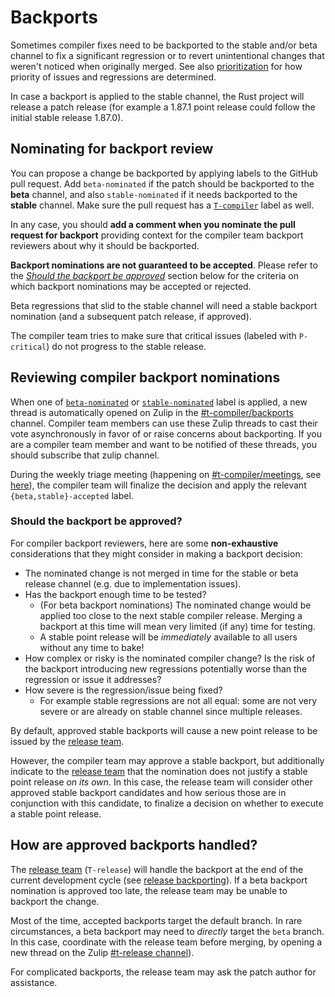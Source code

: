 # Backports

Sometimes compiler fixes need to be backported to the stable and/or beta channel to fix a
significant regression or to revert unintentional changes that weren't noticed when originally
merged. See also [prioritization](./prioritization.md) for how priority of issues and regressions
are determined.

In case a backport is applied to the stable channel, the Rust project will release a patch release
(for example a 1.87.1 point release could follow the initial stable release 1.87.0).

## Nominating for backport review

You can propose a change be backported by applying labels to the GitHub pull request. Add
`beta-nominated` if the patch should be backported to the **beta** channel, and also
`stable-nominated` if it needs backported to the **stable** channel. Make sure the pull request has
a [`T-compiler`] label as well.

In any case, you should **add a comment when you nominate the pull request for backport** providing
context for the compiler team backport reviewers about why it should be backported.

**Backport nominations are not guaranteed to be accepted**. Please refer to the [*Should the backport
be approved*](#should-the-backport-be-approved) section below for the criteria on which backport
nominations may be accepted or rejected.

Beta regressions that slid to the stable channel will need a stable backport nomination (and a
subsequent patch release, if approved).

The compiler team tries to make sure that critical issues (labeled with `P-critical`) do not
progress to the stable release.

## Reviewing compiler backport nominations

When one of [`beta-nominated`] or [`stable-nominated`] label is applied, a new thread is
automatically opened on Zulip in the [#t-compiler/backports] channel. Compiler team members can use
these Zulip threads to cast their vote asynchronously in favor of or raise concerns about
backporting. If you are a compiler team member and want to be notified of these threads, you should
subscribe that zulip channel.

During the weekly triage meeting (happening on [#t-compiler/meetings], see [here](./meetings.md)),
the compiler team will finalize the decision and apply the relevant `{beta,stable}-accepted` label.

### Should the backport be approved?

For compiler backport reviewers, here are some **non-exhaustive** considerations that they might
consider in making a backport decision:

- The nominated change is not merged in time for the stable or beta release channel (e.g. due to
  implementation issues).
- Has the backport enough time to be tested?
  - (For beta backport nominations) The nominated change would be applied too close to the next
    stable compiler release. Merging a backport at this time will mean very limited (if any) time
    for testing.
  - A stable point release will be *immediately* available to all users without any time to bake!
- How complex or risky is the nominated compiler change? Is the risk of the backport introducing new
  regressions potentially worse than the regression or issue it addresses?
- How severe is the regression/issue being fixed?
  - For example stable regressions are not all equal: some are not very severe or are already on
    stable channel since multiple releases.

By default, approved stable backports will cause a new point release to be issued by the [release
team](../release/backporting.md#stable-backporting-in-rust-langrust).

However, the compiler team may approve a stable backport, but additionally indicate to the [release
team](../release/backporting.md) that the nomination does not justify a stable point release *on its
own*. In this case, the release team will consider other approved stable backport candidates and how
serious those are in conjunction with this candidate, to finalize a decision on whether to execute a
stable point release.

## How are approved backports handled?

The [release team](../release/index.md) (`T-release`) will handle the backport at the end of the
current development cycle (see [release backporting](../release/backporting.md)). If a beta backport
nomination is approved too late, the release team may be unable to backport the change.

Most of the time, accepted backports target the default branch. In rare circumstances, a beta
backport may need to *directly* target the `beta` branch. In this case, coordinate with the release
team before merging, by opening a new thread on the Zulip [#t-release
channel](https://rust-lang.zulipchat.com/#narrow/channel/241545-t-release)).

For complicated backports, the release team may ask the patch author for assistance.


[`beta-nominated`]: https://github.com/rust-lang/rust/labels/beta-nominated
[`beta-accepted`]: https://github.com/rust-lang/rust/labels/beta-accepted
[`stable-nominated`]: https://github.com/rust-lang/rust/labels/stable-nominated
[`stable-accepted`]: https://github.com/rust-lang/rust/labels/stable-accepted
[#t-compiler/backports]:
    https://rust-lang.zulipchat.com/#narrow/channel/474880-t-compiler.2Fbackports
[#t-compiler/meetings]: https://rust-lang.zulipchat.com/#narrow/channel/238009-t-compiler.2Fmeetings
[`T-compiler`]: https://github.com/rust-lang/rust/labels/T-compiler
